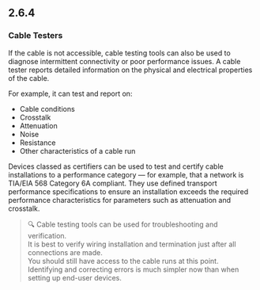 ## 2.6.4
### Cable Testers

If the cable is not accessible, cable testing tools can also be used to diagnose intermittent connectivity or poor performance issues. A cable tester reports detailed information on the physical and electrical properties of the cable. 

For example, it can test and report on:
- Cable conditions
- Crosstalk
- Attenuation
- Noise
- Resistance
- Other characteristics of a cable run

Devices classed as certifiers can be used to test and certify cable installations to a performance category — for example, that a network is TIA/EIA 568 Category 6A compliant. They use defined transport performance specifications to ensure an installation exceeds the required performance characteristics for parameters such as attenuation and crosstalk.

> 🔍 Cable testing tools can be used for troubleshooting and verification.  
> It is best to verify wiring installation and termination just after all connections are made.  
> You should still have access to the cable runs at this point.  
> Identifying and correcting errors is much simpler now than when setting up end-user devices.

